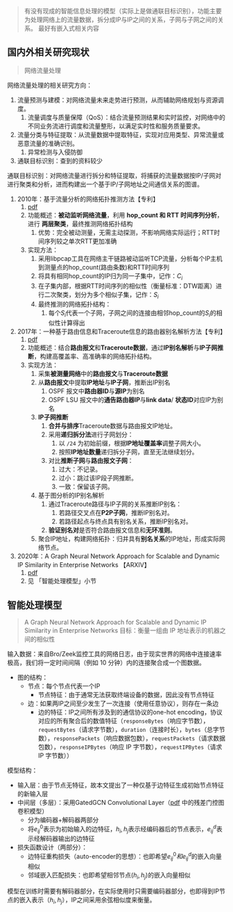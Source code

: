 > 有没有现成的智能信息处理的模型（实际上是做通联目标识别），功能主要为处理网络上的流量数据，拆分成IP与IP之间的关系，子网与子网之间的关系。
> 最好有嵌入式相关内容

## 国内外相关研究现状
> 网络流量处理

网络流量处理的相关研究方向：
1. 流量预测与建模：对网络流量未来走势进行预测，从而辅助网络规划与资源调度。
	1. 流量调度与质量保障（QoS）：结合流量预测结果和实时监控，对网络中的不同业务流进行调度和流量整形，以满足实时性和服务质量要求。
2. 流量分类与特征提取：从流量数据中提取特征，实现对应用类型、异常流量或恶意流量的准确识别。
	1. 异常检测与入侵防御
3. 通联目标识别：查到的资料较少

通联目标识别：对网络流量进行拆分和特征提取，将捕获的流量数据按IP/子网对进行聚类和分析，进而构建出一个基于IP/子网地址之间通信关系的图谱。

1. 2010年：基于流量分析的网络拓扑推测方法【专利】
	1. [pdf](https://patentimages.storage.googleapis.com/5b/c5/fd/2442f965457f8b/CN101917310A.pdf)
	2. 功能概述：**被动监听网络流量**，利用 **hop_count 和 RTT 时间序列分析**，进行 **两层聚类**，最终推测网络拓扑结构
		1. 优势：完全被动测量，无需主动探测，不影响网络实际运行；RTT时间序列较之单次RTT更加准确
	3. 实现方法：
		1. 采用libpcap工具在网络主干链路被动监听TCP流量，分析每个IP主机到测量点的hop_count(路由条数)和RTT时间序列
		2. 将具有相同hop_count的IP归为同一子集中，记作：$C_i$
		3. 在子集内部，根据RTT时间序列的相似性（衡量标准：DTW距离）进行二次聚类，划分为多个相似子集，记作：$S_i$
		4. 最终推测的网络拓扑结构：
			1. 每个$S_i$代表一个子网，子网之间的连接由相邻hop_count的$S_i$的相似性计算得出
2. 2017年：一种基于路由信息和Traceroute信息的路由器别名解析方法【专利】
	1. [pdf](https://patentimages.storage.googleapis.com/1f/c0/64/83d7dbe5b2c384/CN107566279A.pdf)
	2. 功能概述：结合**路由报文**和**Traceroute数据**，通过**IP别名解析**与**IP子网推断**，构建高覆盖率、高准确率的网络拓扑结构。
	3. 实现方法：
		1. 采集**被测量网络**中的**路由报文**与**Traceroute数据**
		2. 从**路由报文**中提取**IP地址**与**IP子网**，推断出IP别名
			1. OSPF 报文中**路由器ID**与**源IP**为别名
			2. OSPF LSU 报文中的**通告路由器IP**与**link data**/ **状态ID**对应IP为别名
		3. **IP子网推断**
			1. **合并与排序**Traceroute数据与路由报文IP地址。
			2. 采用**递归拆分法**进行子网划分：
				1. 以 `/24` 为初始前缀，根据**IP地址覆盖率**调整子网大小。
				2. 按照**IP地址数量**递归拆分子网，直至无法继续划分。 
			3. 对比**推断子网**与**路由报文子网**：
				1. 过大：不记录。
				2. 过小：跳过该IP段子网推断。
				3. 一致：保留该子网。
		4. 基于图分析的IP别名解析
			1. 通过Traceroute路径与IP子网的关系推断IP别名：
				1. 若路径交叉点在**P2P子网**，推断IP别名对。
				2. 若路径起点与终点具有别名关系，推断IP别名对。
			2. **验证别名对**是否符合路由报文信息和**无环准则**。
		5. 聚合IP地址，构建网络拓扑：归并具有**别名关系**的IP地址，形成实际网络节点。
3. 2020年：A Graph Neural Network Approach for Scalable and Dynamic IP Similarity in Enterprise Networks 【ARXIV】
	1. [pdf](https://arxiv.org/pdf/2010.04777)
	2. 见 「智能处理模型」小节

## 智能处理模型
> A Graph Neural Network Approach for Scalable and Dynamic IP Similarity in Enterprise Networks 
> 目标：衡量一组由 IP 地址表示的机器之间的相似性

输入数据：来自Bro/Zeek监控工具的网络日志，由于现实世界的网络中连接速率极高，我们将一定时间间隔（例如 10 分钟）内的连接聚合成一个图数据。
- 图的结构：
	- 节点：每个节点代表一个IP
		- 节点特征：由于通常无法获取终端设备的数据，因此没有节点特征
	- 边：如果两IP之间至少发生了一次连接（使用任意协议），则存在一条边
		- 边的特征：IP之间所有涉及到的通信协议的one-hot encoding，协议对应的所有聚合后的数值特征（`responseBytes`（响应字节数），`requestBytes`（请求字节数），`duration`（连接时长），`bytes`（总字节数），`responsePackets`（响应数据包数），`requestPackets`（请求数据包数），`responseIPBytes`（响应 IP 字节数），`requestIPBytes`（请求 IP 字节数））

模型结构：
- 输入层：由于节点无特征，故本文提出了一种仅基于边特征生成初始节点特征的新输入层
- 中间层（多层）：采用GatedGCN Convolutional Layer（[pdf](https://arxiv.org/pdf/1711.07553) 中的残差门控图卷积模型）
	- 分为编码器+解码器两部分
	- 将$e^0_{ij}$表示为初始输入的边特征，$h_i,h_j$表示经编码器后的节点表示，$e_{ij}^d$表示经解码器输出的边特征
- 损失函数设计（两部分）：
	- 边特征重构损失（auto-encoder的思想）：也即希望$e_{ij}^0和e_{ij}^d$的嵌入向量相似
	- 邻域嵌入匹配损失：也即希望相邻节点($h_i,h_j$)的嵌入向量相似

模型在训练时需要有解码器部分，在实际使用时只需要编码器部分，也即得到IP节点的嵌入表示（$h_i,h_j$），IP之间采用余弦相似度来衡量。
